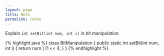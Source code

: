 ```yaml
---
layout: page
title: Note
permalink: /note
---
```


Explain `int setBit(int num, int i)` in bit manipulation

{% highlight java %}
class BitManipulation {
  public static int setBit(int num, int i) {
    return num | (1 << i);
  }
}
{% endhighlight %}
